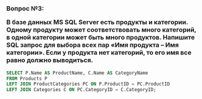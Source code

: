 <h3>Вопрос №3: 

В базе данных MS SQL Server есть продукты и категории. Одному продукту может соответствовать много категорий, в одной категории может быть много продуктов. Напишите SQL запрос для выбора всех пар «Имя продукта – Имя категории». Если у продукта нет категорий, то его имя все равно должно выводиться.</h3>

```sql
SELECT P.Name AS ProductName, C.Name AS CategoryName
FROM Products P
LEFT JOIN ProductCategories PC ON P.ProductID = PC.ProductID
LEFT JOIN Categories C ON PC.CategoryID = C.CategoryID;
```


